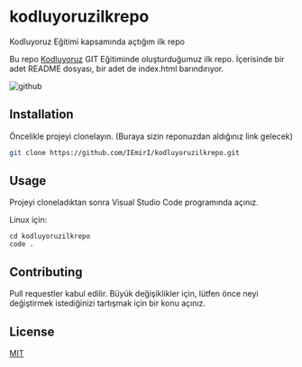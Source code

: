 # kodluyoruzilkrepo
Kodluyoruz Eğitimi kapsamında açtığım ilk repo

Bu repo [Kodluyoruz](https://www.kodluyoruz.org/) GIT Eğitiminde oluşturduğumuz ilk repo. İçerisinde bir adet README dosyası, bir adet de index.html barındırıyor.

![github]()

## Installation

Öncelikle projeyi clonelayın. (Buraya sizin reponuzdan aldığınız link gelecek)

```bash
git clone https://github.com/IEmirI/kodluyoruzilkrepo.git
```

## Usage

Projeyi cloneladıktan sonra Visual Studio Code programında açınız.

Linux için:
```linux
cd kodluyoruzilkrepo
code .
```

## Contributing
Pull requestler kabul edilir. Büyük değişiklikler için, lütfen önce neyi değiştirmek istediğinizi tartışmak için bir konu açınız.

## License
[MIT](https://choosealicense.com/licenses/mit/)
